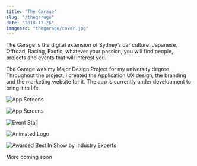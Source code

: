 ```yaml
---
title: "The Garage"
slug: "/thegarage"
date: "2018-11-26"
imagesrc: "thegarage/cover.jpg"
---
```


The Garage is the digital extension of Sydney’s car culture. Japanese, Offroad, Racing, Exotic, whatever your passion, you will find people, projects and events that will interest you.

The Garage was my Major Design Project for my university degree. Throughout the project, I created the Application UX design, the branding and the marketing website for it. The app is currently under development to bring it to life.

![App Screens](http://files.nathansimpson.design/portfolio/thegarage/mockups.jpg)

![App Screens](http://files.nathansimpson.design/portfolio/thegarage/website.jpg)

![Event Stall](http://files.nathansimpson.design/portfolio/thegarage/eventStall.jpg)

![Animated Logo](http://files.nathansimpson.design/portfolio/thegarage/logo_spin.gif)

![Awarded Best In Show by Industry Experts](http://files.nathansimpson.design/portfolio/thegarage/bestInShow-badge.svg)

More coming soon
